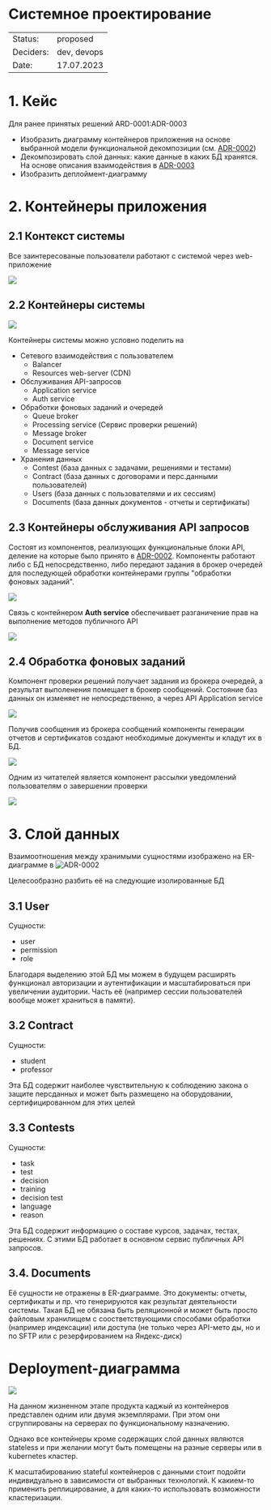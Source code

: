 Системное проектирование
=========
|          |                                                                   |
|----------|-------------------------------------------------------------------|
|Status:   | proposed 
|Deciders: | dev, devops                                                       |
|Date:     | 17.07.2023                                                        |

# 1. Кейс

Для ранее принятых решений ARD-0001:ADR-0003
- Изобразить диаграмму контейнеров приложения на основе выбранной модели 
функциональной декомпозиции (см. [ADR-0002](../ADR-0002/README.md))
- Декомпозировать слой данных: какие данные в каких БД хранятся. На основе 
описания взаимодействия в [ADR-0003](../ADR-0003/README.md)
- Изобразить деплоймент-диаграмму

# 2. Контейнеры приложения

## 2.1 Контекст системы

Все заинтересованые пользователи работают с системой через web-приложение

![](dsl/system/export/structurizr-1-Contestsystem-SystemContext.svg)

## 2.2 Контейнеры системы

![](dsl/system/export/structurizr-1-Contestsystem-Container.svg)

Контейнеры системы можно условно поделить на
- Сетевого взаимодействия с пользователем
    + Balancer
    + Resources web-server (CDN)
- Обслуживания API-запросов
    + Application service
    + Auth service
- Обработки фоновых заданий и очередей
    + Queue broker
    + Processing service (Сервис проверки решений)
    + Message broker
    + Document service
    + Message service
- Хранения данных
    + Contest (база данных с задачами, решениями и тестами)
    + Contract (база данных с договорами и перс.данными пользователей)
    + Users (база данных с пользователями и их сессиям)
    + Documents (база данных документов - отчеты и сертификаты)

## 2.3 Контейнеры обслуживания API запросов

Состоят из компонентов, реализующих функциональные блоки API, деление на 
которые было принято в [ADR-0002](../ADR-0002/). Компоненты работают либо с БД
непосредственно, либо передают задания в брокер очередей для последующей 
обработки контейнерами группы "обработки фоновых заданий".

![](dsl/system/export/structurizr-1-Contestsystem-Applicationservice-Component.svg)

Связь с контейнером **Auth service** обеспечивает разганичение прав на 
выполнение методов публичного API

![](dsl/system/export/structurizr-1-Contestsystem-Authservice-Component.svg)

## 2.4 Обработка фоновых заданий

Компонент проверки решений получает задания из брокера очередей, а результат
выполенения помещает в брокер сообщений. Состояние баз данных он изменяет не
непосредственно, а через API Application service 

![](dsl/system/export/structurizr-1-Contestsystem--Component.svg)

Получив сообщения из брокера сообщений компоненты генерации отчетов и 
сертификатов создают необходимые документы и кладут их в БД.

![](dsl/system/export/structurizr-1-Contestsystem-Documentservice-Component.svg)

Одним из читателей является компонент рассылки уведомлений пользователям о 
завершении проверки

![](dsl/system/export/structurizr-1-Contestsystem-Messsageservice-Component.svg)

# 3. Слой данных

Взаимоотношения между хранимыми сущностями изображено на ER-диаграмме в 
![ADR-0002](../ADR-0002/wsd/ER.png)

Целесообразно разбить её на следующие изолированные БД

## 3.1 User

Сущности:
- user
- permission
- role

Благодаря выделению этой БД мы можем в будущем расширять функционал авторизации 
и аутентификации и масштабироваться при увеличении аудитории. Часть её 
(например сессии пользователей вообще может храниться в памяти).

## 3.2 Contract

Сущности:
- student
- professor

Эта БД содержит наиболее чувствительную к соблюдению закона о защите персданных 
и может быть размещено на оборудовании, сертифицированном для этих целей

## 3.3 Contests

Сущности:
- task
- test
- decision
- training
- decision test 
- language
- reason

Эта БД содержит информацию о составе курсов, задачах, тестах, решениях. С этими 
БД работает в основном сервис публичных API запросов.

## 3.4. Documents

Её сущности не отражены в ER-диаграмме. Это документы: отчеты, сертификаты и пр.
что генерируются как результат деятельности системы. Такая БД не обязана быть 
реляционной и может быть просто файловым хранилищем с соостветствующими 
способами обработки (например индексации) или доступа (не только через API-мето
ды, но и по SFTP или с резерфированием на Яндекс-диск)

# Deployment-диаграмма

![](dsl/system/export/structurizr-1-Contestsystem-Instance-Deployment.svg)

На данном жизненном этапе продукта каджый из контейнеров представлен одним или
двумя экземплярами. При этом они сгруппированы на серверах по функциональному
назначению. 

Однако все контейнеры кроме содержащих слой данных являются stateless и при 
желании могут быть помещены на разные серверы или в kubernetes кластер.

К масштабированию stateful контейнеров с данными стоит подойти индивидуально в 
зависимости от выбранных технологий. К какием-то применить реплицирование, а 
для каких-то использовать возможности кластеризации.
